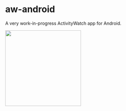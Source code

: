aw-android
==========

A very work-in-progress ActivityWatch app for Android.

<a title="Get it on Google Play" href="https://play.google.com/store/apps/details?id=net.activitywatch.android">
    <img src="https://play.google.com/intl/en_us/badges/images/generic/en_badge_web_generic.png" width="240px"/>
</a>
